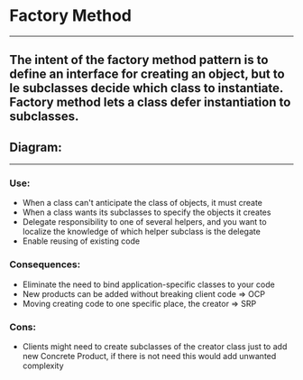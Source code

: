 ﻿# Factory Method

---
## The intent of the factory method pattern is to define an interface for creating an object, but to le subclasses decide which class to instantiate. Factory method lets a class defer instantiation to subclasses.

## Diagram:

---

### Use:
- When a class can't anticipate the class of objects, it must create
- When a class wants its subclasses to specify the objects it creates
- Delegate responsibility to one of several helpers, and you want to localize the knowledge of which helper subclass is the delegate
- Enable reusing of existing code

### Consequences:
- Eliminate the need to bind application-specific classes to your code
- New products can be added without breaking client code => OCP
- Moving creating code to one specific place, the creator => SRP

### Cons:
- Clients might need to create subclasses of the creator class just to add new Concrete Product, if there is not need this would add unwanted complexity